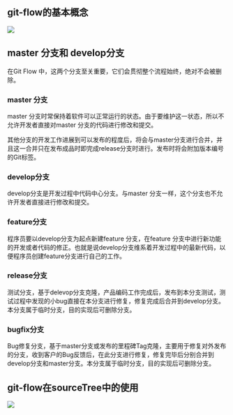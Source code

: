 ## git-flow的基本概念

![](https://upload-images.jianshu.io/upload_images/2461501-c7ea6ac284c8f6b2.png?imageMogr2/auto-orient/strip%7CimageView2/2/w/600)

##  master 分支和 develop分支

在Git Flow 中，这两个分支至关重要，它们会贯彻整个流程始终，绝对不会被删除。

### master 分支

master 分支时常保持着软件可以正常运行的状态。由于要维护这一状态，所以不允许开发者直接对master 分支的代码进行修改和提交。

其他分支的开发工作进展到可以发布的程度后，将会与master分支进行合并，并且这一合并只在发布成品时即完成release分支时进行。发布时将会附加版本编号的Git标签。

### develop分支

develop分支是开发过程中代码中心分支。与master 分支一样，这个分支也不允许开发者直接进行修改和提交。

### feature分支

程序员要以develop分支为起点新建feature 分支，在feature 分支中进行新功能的开发或者代码的修正。也就是说develop分支维系着开发过程中的最新代码，以便程序员创建feature分支进行自己的工作。

### release分支

测试分支，基于delevop分支克隆，产品编码工作完成后，发布到本分支测试，测试过程中发现的小bug直接在本分支进行修复，修复完成后合并到develop分支。本分支属于临时分支，目的实现后可删除分支。

###  bugfix分支

Bug修复分支，基于master分支或发布的里程碑Tag克隆，主要用于修复对外发布的分支，收到客户的Bug反馈后，在此分支进行修复，修复完毕后分别合并到develop分支和master分支。本分支属于临时分支，目的实现后可删除分支。

## git-flow在sourceTree中的使用

![](https://upload-images.jianshu.io/upload_images/7505161-0bc3c6c5cfbbc8d5.png?imageMogr2/auto-orient/strip%7CimageView2/2/w/1240)


